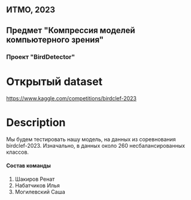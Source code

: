 ## ИТМО, 2023
## Предмет "Компрессия моделей компьютерного зрения"

### Проект "BirdDetector"


# Открытый dataset
https://www.kaggle.com/competitions/birdclef-2023

# Description  
Мы будем тестировать нашу модель, на данных из соревнования birdclef-2023. Изначально, в данных около 260 несбалансированных классов.




#### Состав команды
1. Шакиров Ренат
2. Набатчиков Илья
3. Могилевский Саша
